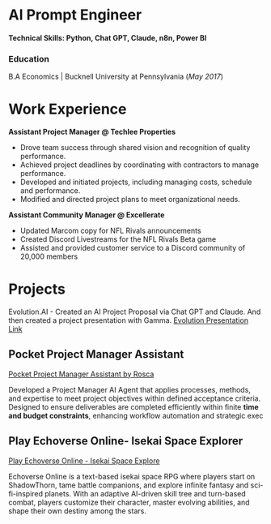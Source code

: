 # AI Prompt Engineer 
#### Technical Skills: Python, Chat GPT, Claude, n8n, Power BI

### Education
B.A Economics | Bucknell University at Pennsylvania (_May 2017_)

# Work Experience

**Assistant Project Manager @ Techlee Properties**
- Drove team success through shared vision and
recognition of quality performance.
- Achieved project deadlines by coordinating with
contractors to manage performance.
- Developed and initiated projects, including managing
costs, schedule and performance.
- Modified and directed project plans to meet
organizational needs.

**Assistant Community Manager @ Excellerate**
- Updated Marcom copy for NFL Rivals announcements
- Created Discord Livestreams for the NFL Rivals Beta game
- Assisted and provided customer service to a Discord community of 20,000 members

# Projects

Evolution.AI - Created an AI Project Proposal via Chat GPT and Claude. And then created a project presentation with Gamma. [Evolution Presentation Link](https://gamma.app/docs/EVOLUTIONAI-Transforming-Game-Presenter-Support-a27kdlm6mhog4r8)

## Pocket Project Manager Assistant
[Pocket Project Manager Assistant by Rosca](https://chatgpt.com/g/g-NbeW35IfD-pocket-project-manager-assistant-by-rosca)

Developed a Project Manager AI Agent that applies processes, methods, and expertise to meet project objectives within defined acceptance criteria. Designed to ensure deliverables are completed efficiently within finite **time and budget constraints**, enhancing workflow automation and strategic exec


## Play Echoverse Online- Isekai Space Explorer

[Play Echoverse Online - Isekai Space Explore](https://chatgpt.com/g/g-uEUQ2vEJ8-play-game-echoverse-online-isekai-space-explore/c/67da7155-588c-800f-92a2-aaaae76bdf95)

Echoverse Online is a text-based isekai space RPG where players start on ShadowThorn, tame battle companions, and explore infinite fantasy and sci-fi-inspired planets. With an adaptive AI-driven skill tree and turn-based combat, players customize their character, master evolving abilities, and shape their own destiny among the stars.


